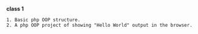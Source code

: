 **class 1**

    1. Basic php OOP structure.
    2. A php OOP project of showing "Hello World" output in the browser.